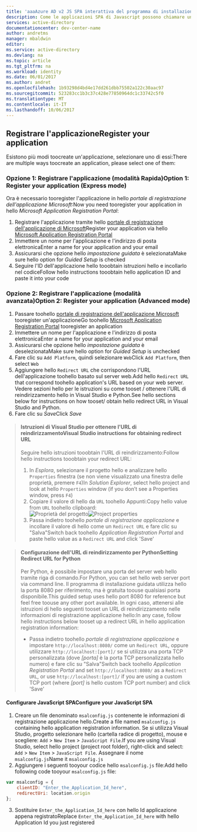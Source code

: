 ```yaml
---
title: 'aaaAzure AD v2 JS SPA interattiva del programma di installazione: configurare | Documenti Microsoft'
description: Come le applicazioni SPA di Javascript possono chiamare un'API che richiede token di accesso dall'endpoint di Azure Active Directory v2
services: active-directory
documentationcenter: dev-center-name
author: andretms
manager: mbaldwin
editor: 
ms.service: active-directory
ms.devlang: na
ms.topic: article
ms.tgt_pltfrm: na
ms.workload: identity
ms.date: 06/01/2017
ms.author: andret
ms.openlocfilehash: 1b93298d4bd4e17dd261dbb75502a122c30aac97
ms.sourcegitcommit: 523283cc1b3c37c428e77850964dc1c33742c5f0
ms.translationtype: MT
ms.contentlocale: it-IT
ms.lasthandoff: 10/06/2017
---
```

## <a name="register-your-application"></a><span data-ttu-id="c3f23-103">Registrare l'applicazione</span><span class="sxs-lookup"><span data-stu-id="c3f23-103">Register your application</span></span>

<span data-ttu-id="c3f23-104">Esistono più modi toocreate un'applicazione, selezionare uno di essi:</span><span class="sxs-lookup"><span data-stu-id="c3f23-104">There are multiple ways toocreate an application, please select one of them:</span></span>

### <a name="option-1-register-your-application-express-mode"></a><span data-ttu-id="c3f23-105">Opzione 1: Registrare l'applicazione (modalità Rapida)</span><span class="sxs-lookup"><span data-stu-id="c3f23-105">Option 1: Register your application (Express mode)</span></span>
<span data-ttu-id="c3f23-106">Ora è necessario tooregister l'applicazione in hello *portale di registrazione dell'applicazione Microsoft*:</span><span class="sxs-lookup"><span data-stu-id="c3f23-106">Now you need tooregister your application in hello *Microsoft Application Registration Portal*:</span></span>

1.  <span data-ttu-id="c3f23-107">Registrare l'applicazione tramite hello [portale di registrazione dell'applicazione di Microsoft](https://apps.dev.microsoft.com/portal/register-app?appType=singlePageApp&appTech=javascriptSpa&step=configure)</span><span class="sxs-lookup"><span data-stu-id="c3f23-107">Register your application via hello [Microsoft Application Registration Portal](https://apps.dev.microsoft.com/portal/register-app?appType=singlePageApp&appTech=javascriptSpa&step=configure)</span></span>
2.  <span data-ttu-id="c3f23-108">Immettere un nome per l'applicazione e l'indirizzo di posta elettronica</span><span class="sxs-lookup"><span data-stu-id="c3f23-108">Enter a name for your application and your email</span></span>
3.  <span data-ttu-id="c3f23-109">Assicurarsi che opzione hello *impostazione guidata* è selezionata</span><span class="sxs-lookup"><span data-stu-id="c3f23-109">Make sure hello option for *Guided Setup* is checked</span></span>
4.  <span data-ttu-id="c3f23-110">Seguire l'ID dell'applicazione hello tooobtain istruzioni hello e incollarlo nel codice</span><span class="sxs-lookup"><span data-stu-id="c3f23-110">Follow hello instructions tooobtain hello application ID and paste it into your code</span></span>

### <a name="option-2-register-your-application-advanced-mode"></a><span data-ttu-id="c3f23-111">Opzione 2: Registrare l'applicazione (modalità avanzata)</span><span class="sxs-lookup"><span data-stu-id="c3f23-111">Option 2: Register your application (Advanced mode)</span></span>

1. <span data-ttu-id="c3f23-112">Passare toohello [portale di registrazione dell'applicazione Microsoft](https://apps.dev.microsoft.com/portal/register-app) tooregister un'applicazione</span><span class="sxs-lookup"><span data-stu-id="c3f23-112">Go toohello [Microsoft Application Registration Portal](https://apps.dev.microsoft.com/portal/register-app) tooregister an application</span></span>
2. <span data-ttu-id="c3f23-113">Immettere un nome per l'applicazione e l'indirizzo di posta elettronica</span><span class="sxs-lookup"><span data-stu-id="c3f23-113">Enter a name for your application and your email</span></span> 
3. <span data-ttu-id="c3f23-114">Assicurarsi che opzione hello *impostazione guidata* è deselezionata</span><span class="sxs-lookup"><span data-stu-id="c3f23-114">Make sure hello option for *Guided Setup* is unchecked</span></span>
4.  <span data-ttu-id="c3f23-115">Fare clic su `Add Platform`, quindi selezionare `Web`</span><span class="sxs-lookup"><span data-stu-id="c3f23-115">Click `Add Platform`, then select `Web`</span></span>
5. <span data-ttu-id="c3f23-116">Aggiungere hello `Redirect URL` che corrispondono l'URL dell'applicazione toohello basato sul server web.</span><span class="sxs-lookup"><span data-stu-id="c3f23-116">Add hello `Redirect URL` that correspond toohello application's URL based on your web server.</span></span> <span data-ttu-id="c3f23-117">Vedere sezioni hello per le istruzioni su come tooset / ottenere l'URL di reindirizzamento hello in Visual Studio e Python.</span><span class="sxs-lookup"><span data-stu-id="c3f23-117">See hello sections below for instructions on how tooset/ obtain hello redirect URL in Visual Studio and Python.</span></span>
6. <span data-ttu-id="c3f23-118">Fare clic su *Save*</span><span class="sxs-lookup"><span data-stu-id="c3f23-118">Click *Save*</span></span>

> #### <a name="visual-studio-instructions-for-obtaining-redirect-url"></a><span data-ttu-id="c3f23-119">Istruzioni di Visual Studio per ottenere l'URL di reindirizzamento</span><span class="sxs-lookup"><span data-stu-id="c3f23-119">Visual Studio instructions for obtaining redirect URL</span></span>
> <span data-ttu-id="c3f23-120">Seguire hello istruzioni tooobtain l'URL di reindirizzamento:</span><span class="sxs-lookup"><span data-stu-id="c3f23-120">Follow hello instructions tooobtain your redirect URL:</span></span>
> 1.    <span data-ttu-id="c3f23-121">In *Esplora*, selezionare il progetto hello e analizzare hello `Properties` finestra (se non viene visualizzato una finestra delle proprietà, premere `F4`)</span><span class="sxs-lookup"><span data-stu-id="c3f23-121">In *Solution Explorer*, select hello project and look at hello `Properties` window (if you don’t see a Properties window, press `F4`)</span></span>
> 2.    <span data-ttu-id="c3f23-122">Copiare il valore di hello da `URL` toohello Appunti:</span><span class="sxs-lookup"><span data-stu-id="c3f23-122">Copy hello value from `URL` toohello clipboard:</span></span><br/> <span data-ttu-id="c3f23-123">![Proprietà del progetto](media/active-directory-singlepageapp-javascriptspa-configure/vs-project-properties-screenshot.png)</span><span class="sxs-lookup"><span data-stu-id="c3f23-123">![Project properties](media/active-directory-singlepageapp-javascriptspa-configure/vs-project-properties-screenshot.png)</span></span><br />
> 3.    <span data-ttu-id="c3f23-124">Passa indietro toohello *portale di registrazione applicazione* e incollare il valore di hello come un `Redirect URL` e fare clic su "Salva"</span><span class="sxs-lookup"><span data-stu-id="c3f23-124">Switch back toohello *Application Registration Portal* and paste hello value as a `Redirect URL` and click 'Save'</span></span>

<p/>

> #### <a name="setting-redirect-url-for-python"></a><span data-ttu-id="c3f23-125">Configurazione dell'URL di reindirizzamento per Python</span><span class="sxs-lookup"><span data-stu-id="c3f23-125">Setting Redirect URL for Python</span></span>
> <span data-ttu-id="c3f23-126">Per Python, è possibile impostare una porta del server web hello tramite riga di comando.</span><span class="sxs-lookup"><span data-stu-id="c3f23-126">For Python, you can set hello web server port via command line.</span></span> <span data-ttu-id="c3f23-127">Il programma di installazione guidata utilizza hello la porta 8080 per riferimento, ma è gratuita toouse qualsiasi porta disponibile.</span><span class="sxs-lookup"><span data-stu-id="c3f23-127">This guided setup uses hello port 8080 for reference but feel free toouse any other port available.</span></span> <span data-ttu-id="c3f23-128">In ogni caso, attenersi alle istruzioni di hello seguenti tooset un URL di reindirizzamento nelle informazioni di registrazione applicazione hello:</span><span class="sxs-lookup"><span data-stu-id="c3f23-128">In any case, follow hello instructions below tooset up a redirect URL in hello application registration information:</span></span><br/>
> - <span data-ttu-id="c3f23-129">Passa indietro toohello *portale di registrazione applicazione* e impostare `http://localhost:8080/` come un `Redirect URL`, oppure utilizzare `http://localhost:[port]/` se si utilizza una porta TCP personalizzata (dove *[porta]* è la porta TCP personalizzata hello numero) e fare clic su "Salva"</span><span class="sxs-lookup"><span data-stu-id="c3f23-129">Switch back toohello *Application Registration Portal* and set `http://localhost:8080/` as a `Redirect URL`, or use `http://localhost:[port]/` if you are using a custom TCP port (where *[port]* is hello custom TCP port number) and click 'Save'</span></span>


#### <a name="configure-your-javascript-spa"></a><span data-ttu-id="c3f23-130">Configurare JavaScript SPA</span><span class="sxs-lookup"><span data-stu-id="c3f23-130">Configure your JavaScript SPA</span></span>

1.  <span data-ttu-id="c3f23-131">Creare un file denominato `msalconfig.js` contenente le informazioni di registrazione applicazione hello.</span><span class="sxs-lookup"><span data-stu-id="c3f23-131">Create a file named `msalconfig.js` containing hello application registration information.</span></span> <span data-ttu-id="c3f23-132">Se si utilizza Visual Studio, progetto selezionare hello (cartella radice di progetto), mouse e scegliere: `Add`  >  `New Item`  >  `JavaScript File`.</span><span class="sxs-lookup"><span data-stu-id="c3f23-132">If you are using Visual Studio, select hello project (project root folder), right-click and select: `Add` > `New Item` > `JavaScript File`.</span></span> <span data-ttu-id="c3f23-133">Assegnare il nome `msalconfig.js`</span><span class="sxs-lookup"><span data-stu-id="c3f23-133">Name it `msalconfig.js`</span></span>
2.  <span data-ttu-id="c3f23-134">Aggiungere i seguenti tooyour codice hello `msalconfig.js` file:</span><span class="sxs-lookup"><span data-stu-id="c3f23-134">Add hello following code tooyour `msalconfig.js` file:</span></span>

```javascript
var msalconfig = {
    clientID: "Enter_the_Application_Id_here",
    redirectUri: location.origin
};
```
<ol start="3">
<li>
<span data-ttu-id="c3f23-135">Sostituire <code>Enter_the_Application_Id_here</code> con hello Id applicazione appena registrato</span><span class="sxs-lookup"><span data-stu-id="c3f23-135">Replace <code>Enter_the_Application_Id_here</code> with hello Application Id you just registered</span></span>
</li>
</ol>
